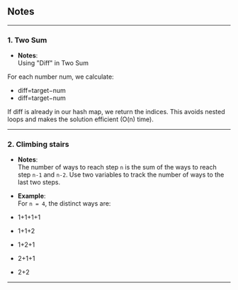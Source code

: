 ## Notes

---

### 1. **Two Sum**
- **Notes**:  
Using "Diff" in Two Sum

For each number num, we calculate:
- diff=target−num
- diff=target−num

If diff is already in our hash map, we return the indices. This avoids nested loops and makes the solution efficient (O(n) time). 

---

### 2. **Climbing stairs**
- **Notes**:  
The number of ways to reach step `n` is the sum of the ways to reach step `n-1` and `n-2`.
Use two variables to track the number of ways to the last two steps.

- **Example**:  
For `n = 4`, the distinct ways are:  
- 1+1+1+1  
- 1+1+2  
- 1+2+1  
- 2+1+1  
- 2+2 

---

